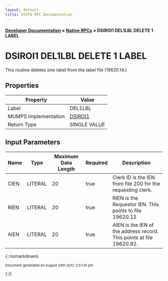 ```yaml
---
layout: default
title: VISTA RPC Documentation
---
```


#### [Developer Documentation](../index) &#187; [Native RPCs](TableOfContents) &#187; DSIROI1 DEL1LBL DELETE 1 LABEL<br/>
# DSIROI1 DEL1LBL DELETE 1 LABEL

This routine deletes one label from the label file (19620.14.)

## Properties

Property | Value
--- | ---
Label | DEL1LBL
MUMPS Implementation | [DSIROI1](http://code.osehra.org/dox/Routine_DSIROI1_source.html)
Return Type | SINGLE VALUE


## Input Parameters

Name | Type | Maximum Data Length | Required | Description
--- | --- | --- | --- | ---
CIEN | LITERAL | 20 | true | Clerk ID is the IEN from file 200 for the requesting clerk.
RIEN | LITERAL | 20 | true | RIEN is the Requestor IEN.  This points to file 19620.12
AIEN | LITERAL | 20 | true | AIEN is the IEN of the address record.  This points at file 19620.92.



{::nomarkdown} <br/><p style="font-size: 11px">Document generated on August 24th 2017, 2:57:41 pm</p>{:/}